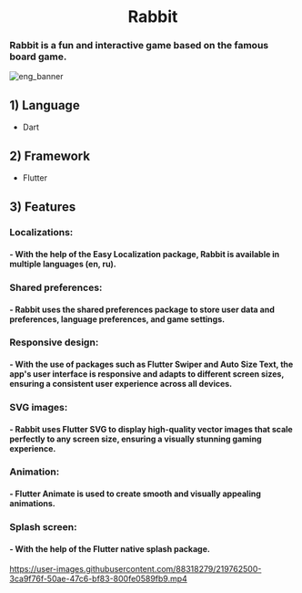 <h1 align="center">Rabbit</h1>

<h3>Rabbit is a fun and interactive game based on the famous board game.</h3>

![eng_banner](https://user-images.githubusercontent.com/88318279/219756698-54f36662-5a51-4643-8506-e445561ae4eb.png)


## 1) Language 
- Dart
## 2) Framework
- Flutter
## 3) Features 
### Localizations: 
#### - With the help of the Easy Localization package, Rabbit is available in multiple languages (en, ru).
### Shared preferences: 
#### - Rabbit uses the shared preferences package to store user data and preferences, language preferences, and game settings.
### Responsive design:
#### - With the use of packages such as Flutter Swiper and Auto Size Text, the app's user interface is responsive and adapts to different screen sizes, ensuring a consistent user experience across all devices.
### SVG images: 
#### - Rabbit uses Flutter SVG to display high-quality vector images that scale perfectly to any screen size, ensuring a visually stunning gaming experience.
### Animation:
#### - Flutter Animate is used to create smooth and visually appealing animations.
### Splash screen:
#### - With the help of the Flutter native splash package.




https://user-images.githubusercontent.com/88318279/219762500-3ca9f76f-50ae-47c6-bf83-800fe0589fb9.mp4

